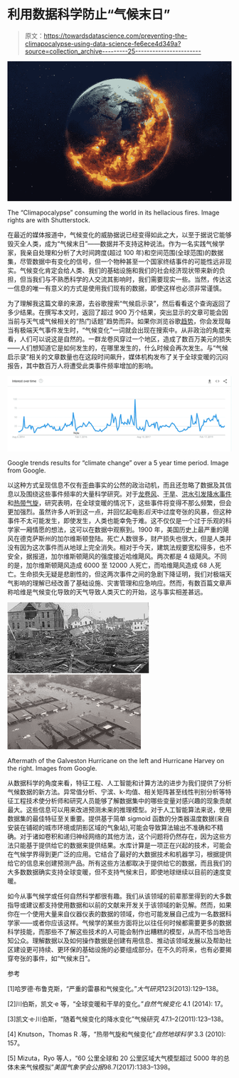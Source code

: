 # 利用数据科学防止“气候末日”

> 原文：<https://towardsdatascience.com/preventing-the-climapocalypse-using-data-science-fe6ece4d349a?source=collection_archive---------25----------------------->

![](img/74b70dfe5f9ed8d2521d1c472e23cc50.png)

The “Climapocalypse” consuming the world in its hellacious fires. Image rights are with Shutterstock.

在最近的媒体报道中，气候变化的威胁据说已经变得如此之大，以至于据说它能够毁灭全人类，成为“气候末日”——数据并不支持这种说法。作为一名实践气候学家，我亲自处理和分析了大时间跨度(超过 100 年)和空间范围(全球范围)的数据集，尽管数据中有变化的信号，但一个物种甚至一个国家终结事件的可能性远非现实。气候变化肯定会给人类、我们的基础设施和我们的社会经济现状带来新的负担，但当我们与不熟悉科学的人交流其影响时，我们需要现实一些。当然，传达这一信息的唯一有意义的方式是使用我们现有的数据，即使这样也必须非常谨慎。

为了理解我这篇文章的来源，去谷歌搜索“气候启示录”，然后看看这个查询返回了多少结果。在撰写本文时，返回了超过 900 万个结果，突出显示的文章可能会因当前与天气或气候相关的“热门话题”趋势而异。如果你浏览谷歌[趋势](https://trends.google.com/trends/explore?date=today%205-y&geo=US&q=Climate%20Change)，你会发现每当有极端天气事件发生时，“气候变化”一词就会出现在搜索中。从非政治的角度来看，人们可以说这是自然的。一群龙卷风穿过一个地区，造成了数百万美元的损失——人们想知道它是如何发生的，在哪里发生的，什么时候会再次发生。与“气候启示录”相关的文章数量也在这段时间飙升，媒体机构发布了关于全球变暖的沉闷报告，其中数百万人将遭受此类事件频率增加的影响。

![](img/2e4bb3891dbf73f4575f03718311ca1d.png)

Google trends results for “climate change” over a 5 year time period. Image from Google.

以这种方式呈现信息不仅有歪曲事实的公然的政治动机，而且还忽略了数据及其信息以及围绕这些事件频率的大量科学研究。对于[龙卷风](https://www.sciencedirect.com/science/article/pii/S0169809512000968)、[干旱](https://www.nature.com/articles/nclimate2067)、[洪水引发降水事件](https://www.int-res.com/abstracts/cr/v47/n1-2/p123-138/)和[热带气旋](https://www.nature.com/articles/ngeo779)，研究表明，在全球变暖的情况下，这些事件将变得不那么频繁，但会更加强烈。虽然许多人听到这一点，并回忆起电影*后天*中过度夸张的风暴，但这种事件不太可能发生，即使发生，人类也能幸免于难。这不仅仅是一个过于乐观的科学家一厢情愿的想法，这可以在数据中观察到。1900 年，美国历史上最严重的飓风在德克萨斯州的加尔维斯顿登陆。死亡人数很多，财产损失也很大，但是人类并没有因为这次事件而从地球上完全消失。相对于今天，建筑法规要宽松得多，也不安全，据报道，加尔维斯顿飓风的强度接近哈维飓风。两次都是 4 级飓风。不同的是，加尔维斯顿飓风造成 6000 至 12000 人死亡，而哈维飓风造成 68 人死亡。生命损失无疑是悲剧性的，但这两次事件之间的急剧下降证明，我们对极端天气影响的理解已经改善了基础设施、灾害管理和应急响应。然而，有数百篇文章声称哈维是气候变化导致的天气导致人类灭亡的开始，这与事实相差甚远。

![](img/22463f055551ed118c3ad320c0d2f889.png)![](img/c4d166b5a695116d615294bfb982b919.png)

Aftermath of the Galveston Hurricane on the left and Hurricane Harvey on the right. Images from Google.

从数据科学的角度来看，特征工程、人工智能和计算方法的进步为我们提供了分析气候数据的新方法。异常值分析、宁滨、k-均值、相关矩阵甚至线性判别分析等特征工程技术使分析师和研究人员能够了解数据集中的哪些变量对感兴趣的现象贡献最大。这些信息可以用来改进预测未来的推理模型。对于人工智能算法来说，使用数据集的最佳特征至关重要。提供基于简单 sigmoid 函数的分类器温度数据(来自安装在铺砌的城市环境或阴影区域的气象站),可能会导致算法输出不准确和不精确。对于诸如卷积和递归神经网络的其他方法，这个问题将仍然存在，因为这些方法只能基于提供给它的数据来提供结果。水库计算是一项正在兴起的技术，可能会在气候学界得到更广泛的应用。它结合了最好的大数据技术和机器学习，根据提供给它的信息来创建预测产品。所有这些方法都取决于提供给它的数据，而且我们的大多数数据确实支持全球变暖，但不支持气候末日，即使地球继续以目前的速度变暖。

如今从事气候学或任何自然科学都很有趣。我们从该领域的前辈那里得到的大多数指导或建议都支持使用数据和以前的文献来开发关于该领域的新见解。然而，如果你在一个使用大量来自仪器仪表的数据的领域，你也可能发展自己成为一名数据科学家——或者你应该这样。气候学的某些方面将比以往任何时候都需要更多的数据科学技能，而那些不了解这些技术的人可能会制作出糟糕的模型，从而不恰当地告知公众。理解数据以及如何操作数据是创建有用信息、推动该领域发展以及帮助社区建设更可持续、更环保的基础设施的必要组成部分。在不久的将来，也有必要揭穿夸张的事件，如“气候末日”。

参考

[1]哈罗德·布鲁克斯，“严重的雷暴和气候变化。”*大气研究*123(2013):129–138。

[2]川伯斯，凯文·e 等，“全球变暖和干旱的变化。”*自然气候变化* 4.1 (2014): 17。

[3]凯文·e·川伯斯，“随着气候变化的降水变化”气候研究 47.1–2(2011):123–138。

[4] Knutson，Thomas R .等，“热带气旋和气候变化”*自然地球科学* 3.3 (2010): 157。

[5] Mizuta，Ryo 等人，“60 公里全球和 20 公里区域大气模型超过 5000 年的总体未来气候模拟”*美国气象学会公报*98.7(2017):1383–1398。